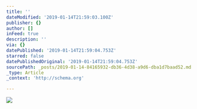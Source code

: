 ```yaml
---
title: ''
dateModified: '2019-01-14T21:59:03.100Z'
publisher: {}
author: []
inFeed: true
description: ''
via: {}
datePublished: '2019-01-14T21:59:04.753Z'
starred: false
datePublishedOriginal: '2019-01-14T21:59:04.753Z'
sourcePath: _posts/2019-01-14-84165932-db36-4d38-a9d6-dba1d7baad52.md
_type: Article
_context: 'http://schema.org'

---
```

<article style=""><img src="https://the-grid-user-content.s3-us-west-2.amazonaws.com/b3433f57-bfb7-4dba-b470-abdae2c74c68.jpg" /></article>